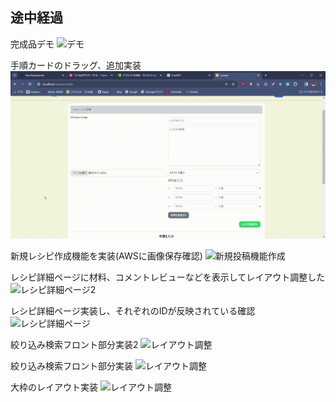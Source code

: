 ## 途中経過
完成品デモ
![デモ](/recipeREADME8.gif)

手順カードのドラッグ、追加実装
![手順カード実装](/recipeREADME7.gif)

新規レシピ作成機能を実装(AWSに画像保存確認)
![新規投稿機能作成](/recipeREADME6.gif)

レシピ詳細ページに材料、コメントレビューなどを表示してレイアウト調整した
![レシピ詳細ページ2](/recipeREADME5.gif)

レシピ詳細ページ実装し、それぞれのIDが反映されている確認
![レシピ詳細ページ](/recipeREADME4.gif)

絞り込み検索フロント部分実装2
![レイアウト調整](/recipeREADME3.gif)

絞り込み検索フロント部分実装
![レイアウト調整](/recipeREADME2.gif)

大枠のレイアウト実装
![レイアウト調整](/recipeREADME.gif)